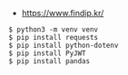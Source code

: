 * https://www.findip.kr/
```shell
$ python3 -m venv venv
$ pip install requests
$ pip install python-dotenv
$ pip install PyJWT
$ pip install pandas
```
